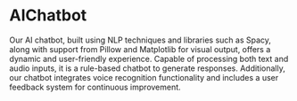 # AIChatbot
Our AI chatbot, built using NLP techniques and libraries such as Spacy, along with support from Pillow and Matplotlib for visual output, offers a dynamic and user-friendly experience. Capable of processing both text and audio inputs, it is a rule-based chatbot to generate responses. Additionally, our chatbot integrates voice recognition functionality and includes a user feedback system for continuous improvement.
